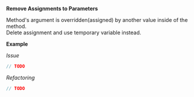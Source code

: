 **Remove Assignments to Parameters**

Method's argument is overridden(assigned) by another value inside of the method.  
Delete assignment and use temporary variable instead.  

**Example**

_Issue_

```csharp
// TODO
```

_Refactoring_

```csharp
// TODO
```
